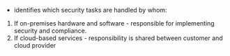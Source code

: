 - identifies which security tasks are handled by whom:

1. If on-premises hardware and software - responsible for implementing security and compliance.
2. If cloud-based services - responsibility is shared between customer and cloud provider
